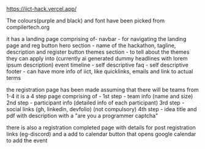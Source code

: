 https://iict-hack.vercel.app/


The colours(purple and black) and font have been picked from compilertech.org


it has a landing page comprising of- 
navbar - for navigating the landing page and reg button
hero section - name of the hackathon, tagline, description and register button
themes section - to tell about the themes they can apply into (currently ai generated dummy headlines with lorem ipsum description)
event timeline - self descriptive
faq - self descriptive
footer - can have more info of iict, like quicklinks, emails and link to actual terms 

the registration page has been made assuming that there will be teams from 1-4 
it is a 4 step page comprising of -
1st step - team info (name and size)
2nd step - participant info (detailed info of each participant)
3rd step - social links (gh, linkedin, devfolio) (not compulsory)
4th step - idea title and pdf with description with a "are you a programmer captcha"

there is also a registration completed page with details for post registration links (eg-discord) and a add to calendar button that opens google calendar to add the event
